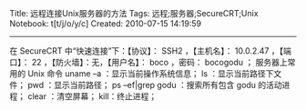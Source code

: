 Title: 远程连接Unix服务器的方法
Tags: 远程;服务器;SecureCRT;Unix
Notebook: t[t/j/o/y/c]
Created: 2010-07-15 14:19:59

------

在 SecureCRT 中“快速连接”下：【协议】： SSH2 ，【主机名】： 10.0.2.47 ，【端口】： 22 ，【防火墙】：无，【用户名】： boco ，密码： bocogodu ； 
 服务器上常用的 Unix 命令 
 uname –a ：显示当前操作系统信息； 
 ls ：显示当前路径下文件； 
 pwd ：显示当前路径； 
 ps –ef|grep godu ：搜索所有包含 godu 的活动进程； 
 clear ：清空屏幕； 
 kill：终止进程；